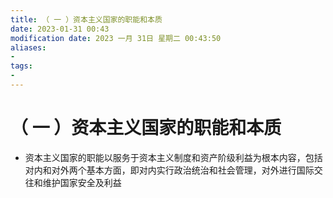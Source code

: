 ```yaml
---
title: （ 一 ）资本主义国家的职能和本质
date: 2023-01-31 00:43
modification date: 2023 一月 31日 星期二 00:43:50
aliases: 
- 
tags: 
- 
---
```


# （ 一 ）资本主义国家的职能和本质

- 资本主义国家的职能以服务于资本主义制度和资产阶级利益为根本内容，包括对内和对外两个基本方面，即对内实行政治统治和社会管理，对外进行国际交往和维护国家安全及利益